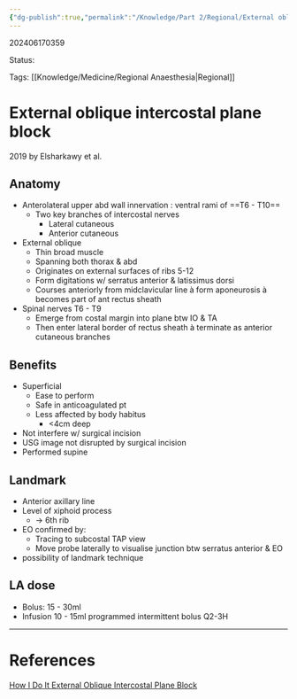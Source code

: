 ```yaml
---
{"dg-publish":true,"permalink":"/Knowledge/Part 2/Regional/External oblique intercostal plane block/"}
---
```



202406170359

Status: 

Tags: [[Knowledge/Medicine/Regional Anaesthesia\|Regional]]

# External oblique intercostal plane block

2019 by Elsharkawy et al.

## Anatomy
- Anterolateral upper abd wall innervation : ventral rami of ==T6 - T10==
	- Two key branches of intercostal nerves
		- Lateral cutaneous
		- Anterior cutaneous
- External oblique
	- Thin broad muscle
	- Spanning both thorax & abd
	- Originates on external surfaces of ribs 5-12
	- Form digitations w/ serratus anterior & latissimus dorsi
	- Courses anteriorly from midclavicular line à form aponeurosis à becomes part of ant rectus sheath
- Spinal nerves T6 - T9
	- Emerge from costal margin into plane btw IO & TA
	- Then enter lateral border of rectus sheath à terminate as anterior cutaneous branches
## Benefits
- Superficial
	- Ease to perform
	- Safe in anticoagulated pt
	- Less affected by body habitus
		- <4cm deep
- Not interfere w/ surgical incision
- USG image not disrupted by surgical incision
- Performed supine
## Landmark
- Anterior axillary line
- Level of xiphoid process
	- → 6th rib
- EO confirmed by:
	- Tracing to subcostal TAP view
	- Move probe laterally to visualise junction btw serratus anterior & EO
- possibility of landmark technique
## LA dose
- Bolus: 15 - 30ml
- Infusion 10 - 15ml programmed intermittent bolus Q2-3H



___
# References
[How I Do It External Oblique Intercostal Plane Block](../../../Reference%20notes/Readwise/Articles/How%20I%20Do%20It%20External%20Oblique%20Intercostal%20Plane%20Block.md)
